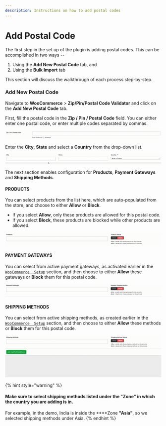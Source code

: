 ```yaml
---
description: Instructions on how to add postal codes
---
```


# Add Postal Code

The first step in the set up of the plugin is adding postal codes. This can be accomplished in two ways -- 

1. Using the **Add New Postal Code** tab, and
2. Using the **Bulk Import** tab

This section will discuss the walkthrough of each process step-by-step.

### Add New Postal Code

Navigate to **WooCommerce** &gt; **Zip/Pin/Postal Code Validator** and click on the **Add New Postal Code** tab.

First, fill the postal code in the **Zip / Pin / Postal Code** field. You can either enter one postal code, or enter multiple codes separated by commas.

![](.gitbook/assets/screen-recording-2020-03-18-at-3.26.54-pm.gif)

Enter the **City**, **State** and select a **Country** from the drop-down list.

![](.gitbook/assets/screen-recording-2020-03-18-at-3.34.49-pm.gif)

The next section enables configuration for **Products**, **Payment Gateways** and **Shipping Methods**.

#### PRODUCTS

You can select products from the list here, which are auto-populated from the store, and choose to either **Allow** or **Block**. 

* If you select **Allow**, only these products are allowed for this postal code.
* If you select **Block**, these products are blocked while other products are allowed.

![](.gitbook/assets/screen-recording-2020-03-18-at-4.19.02-pm.gif)

#### PAYMENT GATEWAYS

You can select from active payment gateways, as activated earlier in the [`WooCommerce  Setup`](woocommerce-setup.md) section, and then choose to either **Allow** these gateways or **Block** them for this postal code.

![](.gitbook/assets/screen-recording-2020-03-18-at-4.28.58-pm.gif)

#### SHIPPING METHODS

You can select from active shipping methods, as created earlier in the [`WooCommerce  Setup`](woocommerce-setup.md) section, and then choose to either **Allow** these methods or **Block** them for this postal code.

![](.gitbook/assets/screen-recording-2020-03-18-at-5.01.44-pm.gif)

{% hint style="warning" %}
#### **Make sure to select shipping methods listed under the "Zone" in which the country you are adding is in.** 

For example, in the demo, India is inside the ****Zone **"Asia"**, so we selected shipping methods under Asia.
{% endhint %}

